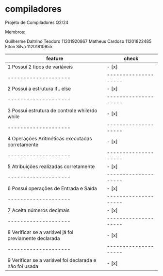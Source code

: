 # compiladores
Projeto de Compiladores Q2/24

Membros:

Guilherme Daltrino Teodoro 11201920867
Matheus Cardoso 11201822485
Elton Silva 11201810955

 feature | check
--------------------|--------------------|
1 Possui 2 tipos de variáveis | - [x]
--------------------|--------------------|
2 Possui a estrutura If.. else |- [x]
--------------------|--------------------|
3 Possui estrutura de controle while/do while | - [x]
--------------------|--------------------|
4 Operações Aritméticas executadas corretamente | - [x]
--------------------|--------------------|
5 Atribuições realizadas corretamente | - [x]
--------------------|--------------------|
6 Possui operações de Entrada e Saída | - [x]
--------------------|--------------------|
7 Aceita números decimais | - [x]
--------------------|--------------------|
8 Verificar se a variável já foi previamente declarada | - [x]
--------------------|--------------------|
9 Verificar se a variável foi declarada e não foi usada | - [x]

